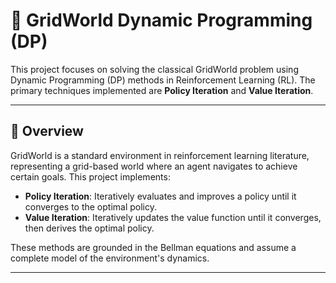 # 🧭 GridWorld Dynamic Programming (DP)

This project focuses on solving the classical GridWorld problem using Dynamic Programming (DP) methods in Reinforcement Learning (RL). The primary techniques implemented are **Policy Iteration** and **Value Iteration**.

---

## 📖 Overview

GridWorld is a standard environment in reinforcement learning literature, representing a grid-based world where an agent navigates to achieve certain goals. This project implements:

- **Policy Iteration**: Iteratively evaluates and improves a policy until it converges to the optimal policy.
- **Value Iteration**: Iteratively updates the value function until it converges, then derives the optimal policy.

These methods are grounded in the Bellman equations and assume a complete model of the environment's dynamics.

---
